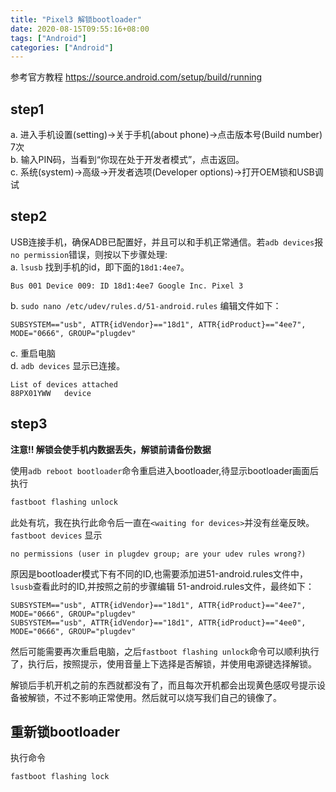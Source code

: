 ```yaml
---
title: "Pixel3 解锁bootloader"
date: 2020-08-15T09:55:16+08:00
tags: ["Android"]
categories: ["Android"]
---
```


参考官方教程 https://source.android.com/setup/build/running  

## step1
a. 进入手机设置(setting)->关于手机(about phone)->点击版本号(Build number) 7次  
b. 输入PIN码，当看到“你现在处于开发者模式”，点击返回。  
c. 系统(system)->高级->开发者选项(Developer options)->打开OEM锁和USB调试  

## step2
USB连接手机，确保ADB已配置好，并且可以和手机正常通信。若`adb devices`报`no permission`错误，则按以下步骤处理:  
a. `lsusb` 找到手机的id，即下面的`18d1:4ee7`。
```
Bus 001 Device 009: ID 18d1:4ee7 Google Inc. Pixel 3
```
b. `sudo nano /etc/udev/rules.d/51-android.rules` 编辑文件如下：

```
SUBSYSTEM=="usb", ATTR{idVendor}=="18d1", ATTR{idProduct}=="4ee7", MODE="0666", GROUP="plugdev"
```
c. 重启电脑  
d. `adb devices` 显示已连接。
```
List of devices attached
88PX01YWW	device
```

## step3

**注意!! 解锁会使手机内数据丢失，解锁前请备份数据**

使用`adb reboot bootloader`命令重启进入bootloader,待显示bootloader画面后执行

```sh
fastboot flashing unlock
```

此处有坑，我在执行此命令后一直在`<waiting for devices>`并没有丝毫反映。`fastboot devices` 显示

```
no permissions (user in plugdev group; are your udev rules wrong?)
```

原因是bootloader模式下有不同的ID,也需要添加进51-android.rules文件中，`lsusb`查看此时的ID,并按照之前的步骤编辑 51-android.rules文件，最终如下：

```
SUBSYSTEM=="usb", ATTR{idVendor}=="18d1", ATTR{idProduct}=="4ee7", MODE="0666", GROUP="plugdev"
SUBSYSTEM=="usb", ATTR{idVendor}=="18d1", ATTR{idProduct}=="4ee0", MODE="0666", GROUP="plugdev"
```

然后可能需要再次重启电脑，之后`fastboot flashing unlock`命令可以顺利执行了，执行后，按照提示，使用音量上下选择是否解锁，并使用电源键选择解锁。  

解锁后手机开机之前的东西就都没有了，而且每次开机都会出现黄色感叹号提示设备被解锁，不过不影响正常使用。然后就可以烧写我们自己的镜像了。

## 重新锁bootloader

执行命令

```
fastboot flashing lock
```

